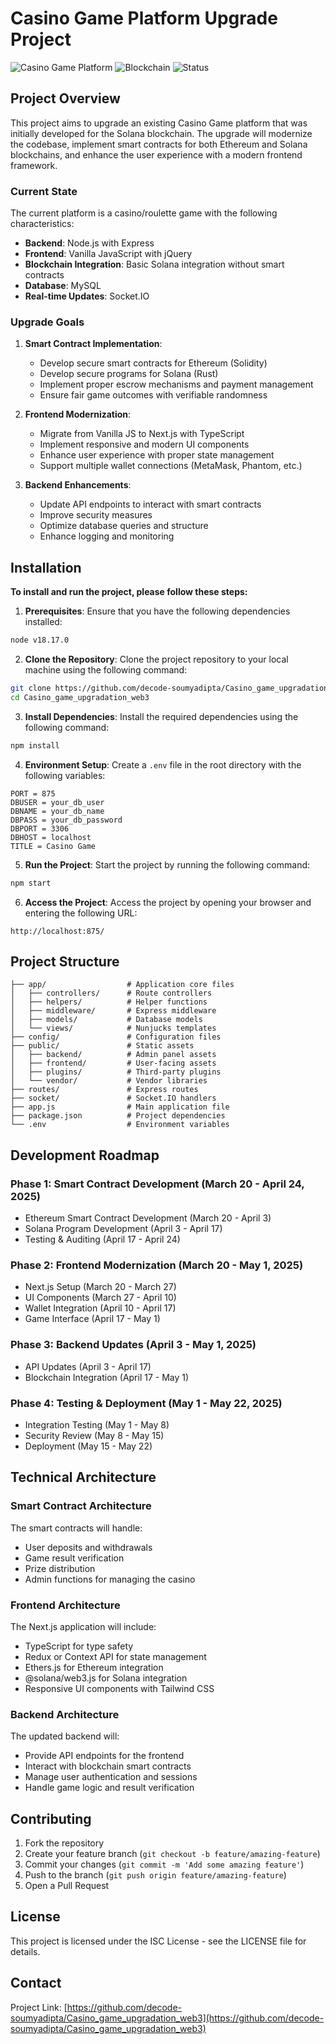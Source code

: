 # Casino Game Platform Upgrade Project

![Casino Game Platform](https://img.shields.io/badge/Casino-Game-brightgreen)
![Blockchain](https://img.shields.io/badge/Blockchain-Ethereum%20%7C%20Solana-blue)
![Status](https://img.shields.io/badge/Status-In%20Development-yellow)

## Project Overview

This project aims to upgrade an existing Casino Game platform that was initially developed for the Solana blockchain. The upgrade will modernize the codebase, implement smart contracts for both Ethereum and Solana blockchains, and enhance the user experience with a modern frontend framework.

### Current State

The current platform is a casino/roulette game with the following characteristics:

- **Backend**: Node.js with Express
- **Frontend**: Vanilla JavaScript with jQuery
- **Blockchain Integration**: Basic Solana integration without smart contracts
- **Database**: MySQL
- **Real-time Updates**: Socket.IO

### Upgrade Goals

1. **Smart Contract Implementation**:
   - Develop secure smart contracts for Ethereum (Solidity)
   - Develop secure programs for Solana (Rust)
   - Implement proper escrow mechanisms and payment management
   - Ensure fair game outcomes with verifiable randomness

2. **Frontend Modernization**:
   - Migrate from Vanilla JS to Next.js with TypeScript
   - Implement responsive and modern UI components
   - Enhance user experience with proper state management
   - Support multiple wallet connections (MetaMask, Phantom, etc.)

3. **Backend Enhancements**:
   - Update API endpoints to interact with smart contracts
   - Improve security measures
   - Optimize database queries and structure
   - Enhance logging and monitoring

## Installation

**To install and run the project, please follow these steps:**

1. **Prerequisites**: Ensure that you have the following dependencies installed:

```bash
node v18.17.0
```

2. **Clone the Repository**: Clone the project repository to your local machine using the following command:

```bash
git clone https://github.com/decode-soumyadipta/Casino_game_upgradation_web3.git
cd Casino_game_upgradation_web3
```

3. **Install Dependencies**: Install the required dependencies using the following command:

```bash
npm install
```

4. **Environment Setup**: Create a `.env` file in the root directory with the following variables:

```
PORT = 875
DBUSER = your_db_user
DBNAME = your_db_name
DBPASS = your_db_password
DBPORT = 3306
DBHOST = localhost
TITLE = Casino Game
```

5. **Run the Project**: Start the project by running the following command:

```bash
npm start
```

6. **Access the Project**: Access the project by opening your browser and entering the following URL:

```
http://localhost:875/
```

## Project Structure

```
├── app/                  # Application core files
│   ├── controllers/      # Route controllers
│   ├── helpers/          # Helper functions
│   ├── middleware/       # Express middleware
│   ├── models/           # Database models
│   └── views/            # Nunjucks templates
├── config/               # Configuration files
├── public/               # Static assets
│   ├── backend/          # Admin panel assets
│   ├── frontend/         # User-facing assets
│   ├── plugins/          # Third-party plugins
│   └── vendor/           # Vendor libraries
├── routes/               # Express routes
├── socket/               # Socket.IO handlers
├── app.js                # Main application file
├── package.json          # Project dependencies
└── .env                  # Environment variables
```

## Development Roadmap

### Phase 1: Smart Contract Development (March 20 - April 24, 2025)

- Ethereum Smart Contract Development (March 20 - April 3)
- Solana Program Development (April 3 - April 17)
- Testing & Auditing (April 17 - April 24)

### Phase 2: Frontend Modernization (March 20 - May 1, 2025)

- Next.js Setup (March 20 - March 27)
- UI Components (March 27 - April 10)
- Wallet Integration (April 10 - April 17)
- Game Interface (April 17 - May 1)

### Phase 3: Backend Updates (April 3 - May 1, 2025)

- API Updates (April 3 - April 17)
- Blockchain Integration (April 17 - May 1)

### Phase 4: Testing & Deployment (May 1 - May 22, 2025)

- Integration Testing (May 1 - May 8)
- Security Review (May 8 - May 15)
- Deployment (May 15 - May 22)

## Technical Architecture

### Smart Contract Architecture

The smart contracts will handle:
- User deposits and withdrawals
- Game result verification
- Prize distribution
- Admin functions for managing the casino

### Frontend Architecture

The Next.js application will include:
- TypeScript for type safety
- Redux or Context API for state management
- Ethers.js for Ethereum integration
- @solana/web3.js for Solana integration
- Responsive UI components with Tailwind CSS

### Backend Architecture

The updated backend will:
- Provide API endpoints for the frontend
- Interact with blockchain smart contracts
- Manage user authentication and sessions
- Handle game logic and result verification

## Contributing

1. Fork the repository
2. Create your feature branch (`git checkout -b feature/amazing-feature`)
3. Commit your changes (`git commit -m 'Add some amazing feature'`)
4. Push to the branch (`git push origin feature/amazing-feature`)
5. Open a Pull Request

## License

This project is licensed under the ISC License - see the LICENSE file for details.

## Contact

Project Link: [https://github.com/decode-soumyadipta/Casino_game_upgradation_web3](https://github.com/decode-soumyadipta/Casino_game_upgradation_web3)
